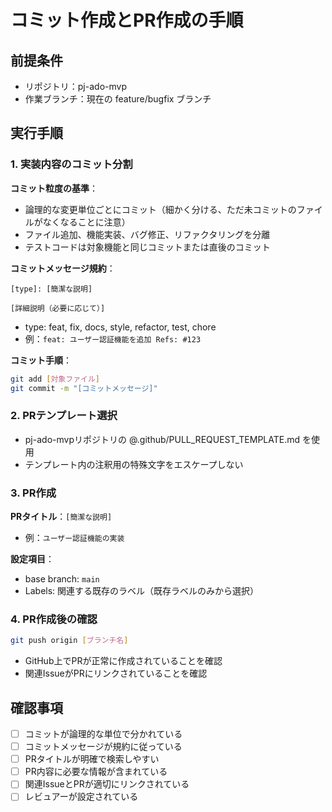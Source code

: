 # コミット作成とPR作成の手順

## 前提条件

- リポジトリ：pj-ado-mvp
- 作業ブランチ：現在の feature/bugfix ブランチ

## 実行手順

### 1. 実装内容のコミット分割

**コミット粒度の基準**：

- 論理的な変更単位ごとにコミット（細かく分ける、ただ未コミットのファイルがなくなることに注意）
- ファイル追加、機能実装、バグ修正、リファクタリングを分離
- テストコードは対象機能と同じコミットまたは直後のコミット

**コミットメッセージ規約**：

```
[type]: [簡潔な説明]

[詳細説明（必要に応じて）]
```

- type: feat, fix, docs, style, refactor, test, chore
- 例：`feat: ユーザー認証機能を追加 Refs: #123`

**コミット手順**：

```bash
git add [対象ファイル]
git commit -m "[コミットメッセージ]"
```

### 2. PRテンプレート選択

- pj-ado-mvpリポジトリの @.github/PULL_REQUEST_TEMPLATE.md を使用
- テンプレート内の注釈用の特殊文字をエスケープしない

### 3. PR作成

**PRタイトル**：`[簡潔な説明]`

- 例：`ユーザー認証機能の実装`

**設定項目**：

- base branch: `main`
- Labels: 関連する既存のラベル（既存ラベルのみから選択）

### 4. PR作成後の確認

```bash
git push origin [ブランチ名]
```

- GitHub上でPRが正常に作成されていることを確認
- 関連IssueがPRにリンクされていることを確認

## 確認事項

- [ ] コミットが論理的な単位で分かれている
- [ ] コミットメッセージが規約に従っている
- [ ] PRタイトルが明確で検索しやすい
- [ ] PR内容に必要な情報が含まれている
- [ ] 関連IssueとPRが適切にリンクされている
- [ ] レビュアーが設定されている
